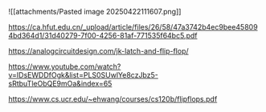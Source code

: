 ![[attachments/Pasted image 20250422111607.png]]


https://ca.hfut.edu.cn/_upload/article/files/26/58/47a3742b4ec9bee458094bd364d1/31d40279-7f00-4256-81af-771535f64bc5.pdf

https://analogcircuitdesign.com/jk-latch-and-flip-flop/

https://www.youtube.com/watch?v=IDsEWDDfOgk&list=PLS0SUwlYe8czJbz5-sRtbuTleObQE9mOa&index=65

https://www.cs.ucr.edu/~ehwang/courses/cs120b/flipflops.pdf